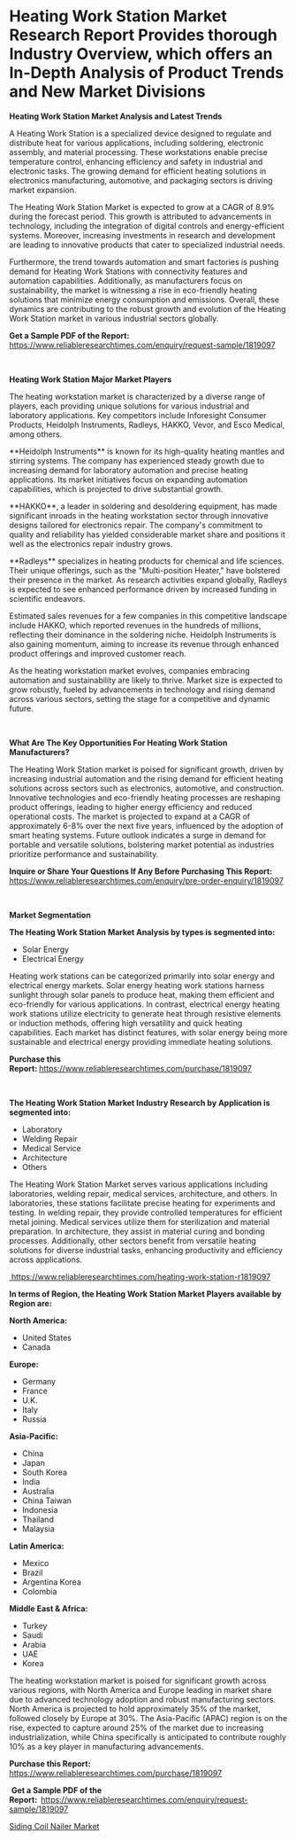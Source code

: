 <p><h1>Heating Work Station Market Research Report Provides thorough Industry Overview, which offers an In-Depth Analysis of Product Trends and New Market Divisions</h1></p><p><strong>Heating Work Station Market Analysis and Latest Trends</strong></p>
<p><p>A Heating Work Station is a specialized device designed to regulate and distribute heat for various applications, including soldering, electronic assembly, and material processing. These workstations enable precise temperature control, enhancing efficiency and safety in industrial and electronic tasks. The growing demand for efficient heating solutions in electronics manufacturing, automotive, and packaging sectors is driving market expansion.</p><p>The Heating Work Station Market is expected to grow at a CAGR of 8.9% during the forecast period. This growth is attributed to advancements in technology, including the integration of digital controls and energy-efficient systems. Moreover, increasing investments in research and development are leading to innovative products that cater to specialized industrial needs. </p><p>Furthermore, the trend towards automation and smart factories is pushing demand for Heating Work Stations with connectivity features and automation capabilities. Additionally, as manufacturers focus on sustainability, the market is witnessing a rise in eco-friendly heating solutions that minimize energy consumption and emissions. Overall, these dynamics are contributing to the robust growth and evolution of the Heating Work Station market in various industrial sectors globally.</p></p>
<p><strong>Get a Sample PDF of the Report:&nbsp;</strong> <a href="https://www.reliableresearchtimes.com/enquiry/request-sample/1819097?utm_campaign=2476&utm_medium=2&utm_source=Github&utm_content=ia&utm_term=18022025&utm_id=heating-work-station">https://www.reliableresearchtimes.com/enquiry/request-sample/1819097</a></p>
<p>&nbsp;</p>
<p><strong>Heating Work Station Major Market Players</strong></p>
<p><p>The heating workstation market is characterized by a diverse range of players, each providing unique solutions for various industrial and laboratory applications. Key competitors include Inforesight Consumer Products, Heidolph Instruments, Radleys, HAKKO, Vevor, and Esco Medical, among others. </p><p>**Heidolph Instruments** is known for its high-quality heating mantles and stirring systems. The company has experienced steady growth due to increasing demand for laboratory automation and precise heating applications. Its market initiatives focus on expanding automation capabilities, which is projected to drive substantial growth.</p><p>**HAKKO**, a leader in soldering and desoldering equipment, has made significant inroads in the heating workstation sector through innovative designs tailored for electronics repair. The company's commitment to quality and reliability has yielded considerable market share and positions it well as the electronics repair industry grows.</p><p>**Radleys** specializes in heating products for chemical and life sciences. Their unique offerings, such as the "Multi-position Heater," have bolstered their presence in the market. As research activities expand globally, Radleys is expected to see enhanced performance driven by increased funding in scientific endeavors.</p><p>Estimated sales revenues for a few companies in this competitive landscape include HAKKO, which reported revenues in the hundreds of millions, reflecting their dominance in the soldering niche. Heidolph Instruments is also gaining momentum, aiming to increase its revenue through enhanced product offerings and improved customer reach.</p><p>As the heating workstation market evolves, companies embracing automation and sustainability are likely to thrive. Market size is expected to grow robustly, fueled by advancements in technology and rising demand across various sectors, setting the stage for a competitive and dynamic future.</p></p>
<p>&nbsp;</p>
<p><strong>What Are The Key Opportunities For Heating Work Station Manufacturers?</strong></p>
<p><p>The Heating Work Station market is poised for significant growth, driven by increasing industrial automation and the rising demand for efficient heating solutions across sectors such as electronics, automotive, and construction. Innovative technologies and eco-friendly heating processes are reshaping product offerings, leading to higher energy efficiency and reduced operational costs. The market is projected to expand at a CAGR of approximately 6-8% over the next five years, influenced by the adoption of smart heating systems. Future outlook indicates a surge in demand for portable and versatile solutions, bolstering market potential as industries prioritize performance and sustainability.</p></p>
<p><strong>Inquire or Share Your Questions If Any Before Purchasing This Report:</strong> <a href="https://www.reliableresearchtimes.com/enquiry/pre-order-enquiry/1819097?utm_campaign=2476&utm_medium=2&utm_source=Github&utm_content=ia&utm_term=18022025&utm_id=heating-work-station">https://www.reliableresearchtimes.com/enquiry/pre-order-enquiry/1819097</a></p>
<p>&nbsp;</p>
<p><strong>Market Segmentation</strong></p>
<p><strong>The Heating Work Station Market Analysis by types is segmented into:</strong></p>
<p><ul><li>Solar Energy</li><li>Electrical Energy</li></ul></p>
<p><p>Heating work stations can be categorized primarily into solar energy and electrical energy markets. Solar energy heating work stations harness sunlight through solar panels to produce heat, making them efficient and eco-friendly for various applications. In contrast, electrical energy heating work stations utilize electricity to generate heat through resistive elements or induction methods, offering high versatility and quick heating capabilities. Each market has distinct features, with solar energy being more sustainable and electrical energy providing immediate heating solutions.</p></p>
<p><strong>Purchase this Report:&nbsp;</strong><a href="https://www.reliableresearchtimes.com/purchase/1819097?utm_campaign=2476&utm_medium=2&utm_source=Github&utm_content=ia&utm_term=18022025&utm_id=heating-work-station">https://www.reliableresearchtimes.com/purchase/1819097</a></p>
<p>&nbsp;</p>
<p><strong>The Heating Work Station Market Industry Research by Application is segmented into:</strong></p>
<p><ul><li>Laboratory</li><li>Welding Repair</li><li>Medical Service</li><li>Architecture</li><li>Others</li></ul></p>
<p><p>The Heating Work Station Market serves various applications including laboratories, welding repair, medical services, architecture, and others. In laboratories, these stations facilitate precise heating for experiments and testing. In welding repair, they provide controlled temperatures for efficient metal joining. Medical services utilize them for sterilization and material preparation. In architecture, they assist in material curing and bonding processes. Additionally, other sectors benefit from versatile heating solutions for diverse industrial tasks, enhancing productivity and efficiency across applications.</p></p>
<p><a href="https://www.reliableresearchtimes.com/heating-work-station-r1819097?utm_campaign=2476&utm_medium=2&utm_source=Github&utm_content=ia&utm_term=18022025&utm_id=heating-work-station">&nbsp;https://www.reliableresearchtimes.com/heating-work-station-r1819097</a></p>
<p><strong>In terms of Region, the Heating Work Station Market Players available by Region are:</strong></p>
<p>
    <p> <strong> North America: </strong>
        <ul>
            <li>United States</li>
            <li>Canada</li>
        </ul>
        </p> 
    <p> <strong> Europe: </strong>
        <ul>
            <li>Germany</li>
            <li>France</li>
            <li>U.K.</li>
            <li>Italy</li>
            <li>Russia</li>
        </ul>
        </p> 
    <p> <strong> Asia-Pacific: </strong>
        <ul>
            <li>China</li>
            <li>Japan</li>
            <li>South Korea</li>
            <li>India</li>
            <li>Australia</li>
            <li>China Taiwan</li>
            <li>Indonesia</li>
            <li>Thailand</li>
            <li>Malaysia</li>
        </ul>
        </p> 
    <p> <strong> Latin America: </strong>
        <ul>
            <li>Mexico</li>
            <li>Brazil</li>
            <li>Argentina Korea</li>
            <li>Colombia</li>
        </ul>
        </p> 
    <p> <strong> Middle East & Africa: </strong>
        <ul>
            <li>Turkey</li>
            <li>Saudi</li>
            <li>Arabia</li>
            <li>UAE</li>
            <li>Korea</li>
        </ul>
    </p>
    </p>
<p><p>The heating workstation market is poised for significant growth across various regions, with North America and Europe leading in market share due to advanced technology adoption and robust manufacturing sectors. North America is projected to hold approximately 35% of the market, followed closely by Europe at 30%. The Asia-Pacific (APAC) region is on the rise, expected to capture around 25% of the market due to increasing industrialization, while China specifically is anticipated to contribute roughly 10% as a key player in manufacturing advancements.</p></p>
<p><strong>Purchase this Report: </strong><a href="https://www.reliableresearchtimes.com/purchase/1819097?utm_campaign=2476&utm_medium=2&utm_source=Github&utm_content=ia&utm_term=18022025&utm_id=heating-work-station">https://www.reliableresearchtimes.com/purchase/1819097</a></p>
<p>&nbsp;<strong>Get a Sample PDF of the Report:&nbsp;&nbsp;</strong><a href="https://www.reliableresearchtimes.com/enquiry/request-sample/1819097?utm_campaign=2476&utm_medium=2&utm_source=Github&utm_content=ia&utm_term=18022025&utm_id=heating-work-station">https://www.reliableresearchtimes.com/enquiry/request-sample/1819097</a></p>
<p><strong></strong></p>
<p><p><a href="https://github.com/pimanoruman/Market-Research-Report-List-1/blob/main/siding-coil-nailer-market.md?utm_campaign=2476&utm_medium=2&utm_source=Github&utm_content=ia&utm_term=18022025&utm_id=heating-work-station">Siding Coil Nailer Market</a></p></p>
